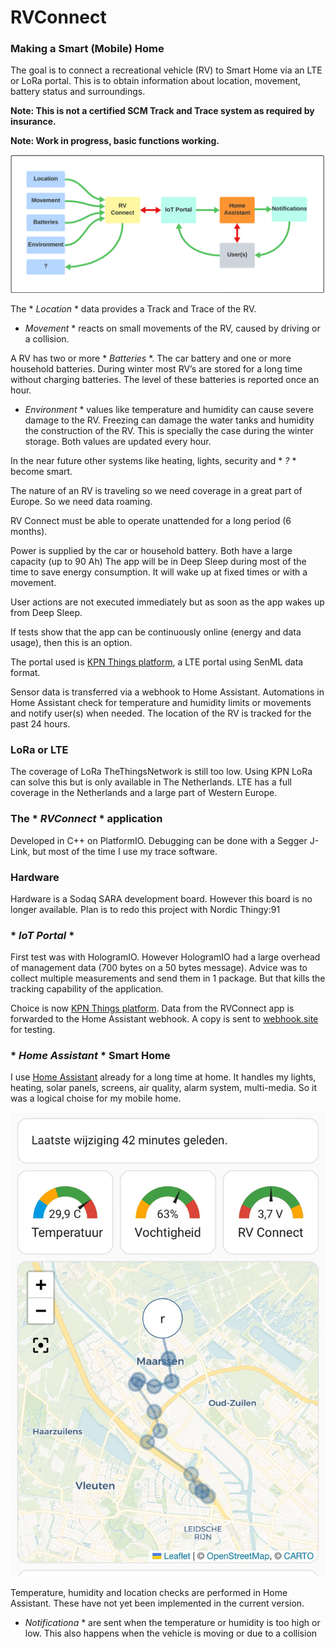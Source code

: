 # RVConnect

### Making a Smart (Mobile) Home

The goal is to connect a recreational vehicle (RV) to Smart Home via an LTE or LoRa portal.
This is to obtain information about location, movement, battery status and surroundings.

**Note: This is not a certified SCM Track and Trace system as required by insurance.**

**Note: Work in progress, basic functions working.**

![screenshot](docs/png/RVConnect%20map.png)

The * *Location* * data provides a Track and Trace of the RV. 

* *Movement* * reacts on small movements of the RV, caused by driving or a collision.

A RV has two or more * *Batteries* *. The car battery and one or more household batteries.
During winter most RV’s are stored for a long time without charging batteries. The level of these batteries is reported once an hour.

* *Environment* * values like temperature and humidity can cause severe damage to the RV. Freezing can damage the water tanks and humidity the construction of the RV. This is specially the case during the winter storage.
Both values are updated every hour. 

In the near future other systems like heating, lights, security and * *?* * become smart. 

The nature of an RV is traveling so we need coverage in a great part of Europe. So we need data roaming.

RV Connect must be able to operate unattended for a long period (6 months).

Power is supplied by the car or household battery. Both have a large capacity (up to 90 Ah)
The app will be in Deep Sleep during most of the time to save energy consumption.
It will wake up at fixed times or with a movement.

User actions are not executed immediately but as soon as the app wakes up from Deep Sleep.

If tests show that the app can be continuously online (energy and data usage), then this is an option.

The portal used is [KPN Things platform](https://docs.kpnthings.com/dm/), a LTE portal using SenML data format.

Sensor data is transferred via a webhook to Home Assistant.
Automations in Home Assistant check for temperature and humidity limits or movements and notify user(s) when needed.
The location of the RV is tracked for the past 24 hours.


### LoRa or LTE
The coverage of LoRa TheThingsNetwork is still too low. Using KPN LoRa can solve this but is only available in The Netherlands.
LTE has a full coverage in the Netherlands and a large part of Western Europe.

### The * *RVConnect* * application
Developed in C++ on PlatformIO.
Debugging can be done with a Segger J-Link, but most of the time I use my trace software.

### Hardware
Hardware is a Sodaq SARA development board. However this board is no longer available.
Plan is to redo this project with Nordic Thingy:91

### * *IoT Portal* *
First test was with HologramIO. However HologramIO had a large overhead of management data (700 bytes on a 50 bytes message). Advice was to collect multiple measurements and send them in 1 package. But that kills the tracking capability of the application.

Choice is now [KPN Things platform](https://docs.kpnthings.com/dm/).
Data from the RVConnect app is forwarded to the Home Assistant webhook.
A copy is sent to [webhook.site](https://webhook.site) for testing.

### * *Home Assistant* * Smart Home
I use [Home Assistant](https://www.home-assistant.io) already for a long time at home. It handles my lights, heating, solar panels, screens, air quality, alarm system, multi-media.
So it was a logical choise for my mobile home.

![screenshot](docs/png/HA.png)

Temperature, humidity and location checks are performed in Home Assistant. 
These have not yet been implemented in the current version.
* *Notificationa* * are sent when the temperature or humidity is too high or low.
This also happens when the vehicle is moving or due to a collision


